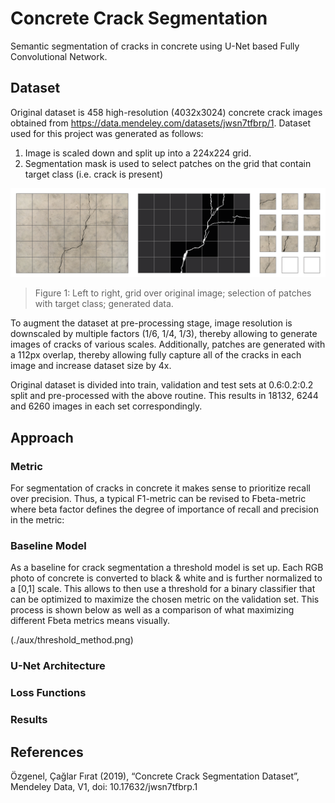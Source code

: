 # Concrete Crack Segmentation
Semantic segmentation of cracks in concrete using U-Net based Fully Convolutional Network.


## Dataset
Original dataset is 458 high-resolution (4032x3024) concrete crack images obtained from https://data.mendeley.com/datasets/jwsn7tfbrp/1. Dataset used for this project was generated as follows:
1. Image is scaled down and split up into a 224x224 grid.
2. Segmentation mask is used to select patches on the grid that contain target class (i.e. crack is present)

![Pre-processing of the original dataset downscaled by a factor of 0.5](./aux/data_preprocessing_example.png)
> Figure 1: Left to right, grid over original image; selection of patches with target class; generated data.

To augment the dataset at pre-processing stage, image resolution is downscaled by multiple factors (1/6, 1/4, 1/3), thereby allowing to generate images of cracks of various scales. Additionally, patches are generated with a 112px overlap, thereby allowing fully capture all of the cracks in each image and increase dataset size by 4x.

Original dataset is divided into train, validation and test sets at 0.6:0.2:0.2 split and pre-processed with the above routine. This results in 18132, 6244 and 6260 images in each set correspondingly.

## Approach

### Metric
For segmentation of cracks in concrete it makes sense to prioritize recall over precision. Thus, a typical F1-metric can be revised to Fbeta-metric where beta factor defines the degree of importance of recall and precision in the metric:


### Baseline Model
As a baseline for crack segmentation a threshold model is set up. Each RGB photo of concrete is converted to black & white and is further normalized to a [0,1] scale. This allows to then use a threshold for a binary classifier that can be optimized to maximize the chosen metric on the validation set. This process is shown below as well as a comparison of what maximizing different Fbeta metrics means visually.

(./aux/threshold_method.png)

### U-Net Architecture


### Loss Functions


### Results

## References

Özgenel, Çağlar Fırat (2019), 
“Concrete Crack Segmentation Dataset”, 
Mendeley Data, V1, doi: 10.17632/jwsn7tfbrp.1


